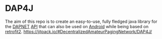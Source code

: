 # DAP4J
The aim of this repo is to create an easy-to-use, fully fledged java library for the [DAPNET](https://github.com/DecentralizedAmateurPagingNetwork) [API](https://github.com/DecentralizedAmateurPagingNetwork/Core/wiki/Beschreibung-der-REST-API) that can also be used on [Android](https://github.com/DecentralizedAmateurPagingNetwork/DAPNETApp) while being based on [retrofit2](https://github.com/square/retrofit).
https://jitpack.io/#DecentralizedAmateurPagingNetwork/DAP4J/
